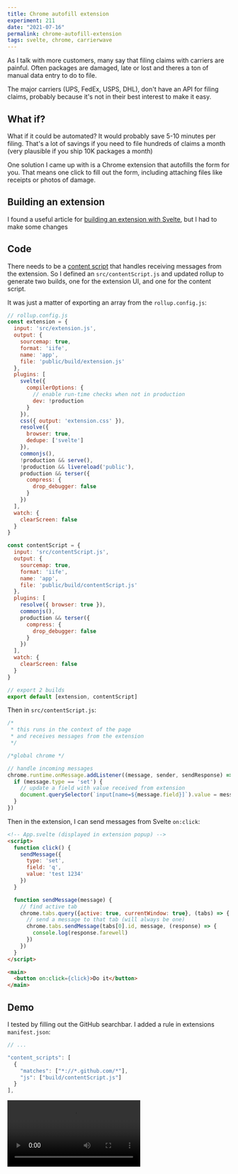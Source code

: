 ```yaml
---
title: Chrome autofill extension
experiment: 211
date: "2021-07-16"
permalink: chrome-autofill-extension
tags: svelte, chrome, carrierwave
---
```


As I talk with more customers, many say that filing claims with carriers are painful. Often packages are damaged, late or lost and theres a ton of manual data entry to do to file.

The major carriers (UPS, FedEx, USPS, DHL), don't have an API for filing claims, probably because it's not in their best interest to make it easy.


## What if?

What if it could be automated? It would probably save 5-10 minutes per filing. That's a lot of savings if you need to file hundreds of claims a month (very plausible if you ship 10K packages a month)

One solution I came up with is a Chrome extension that autofills the form for you. That means one click to fill out the form, including attaching files like receipts or photos of damage.

## Building an extension

I found a useful article for [building an extension with Svelte](https://maurogarcia.dev/maurogarcia.dev/posts/how-to-build-your-next-chrome-extension-with-svelte/), but I had to make some changes

## Code

There needs to be a [content script](https://developer.chrome.com/docs/extensions/mv3/content_scripts/) that handles receiving messages from the extension. So I defined an `src/contentScript.js` and updated rollup to generate two builds, one for the extension UI, and one for the content script.

It was just a matter of exporting an array from the `rollup.config.js`:

```javascript
// rollup.config.js
const extension = {
  input: 'src/extension.js',
  output: {
    sourcemap: true,
    format: 'iife',
    name: 'app',
    file: 'public/build/extension.js'
  },
  plugins: [
    svelte({
      compilerOptions: {
        // enable run-time checks when not in production
        dev: !production
      }
    }),
    css({ output: 'extension.css' }),
    resolve({
      browser: true,
      dedupe: ['svelte']
    }),
    commonjs(),
    !production && serve(),
    !production && livereload('public'),
    production && terser({
      compress: {
        drop_debugger: false
      }
    })
  ],
  watch: {
    clearScreen: false
  }
}

const contentScript = {
  input: 'src/contentScript.js',
  output: {
    sourcemap: true,
    format: 'iife',
    name: 'app',
    file: 'public/build/contentScript.js'
  },
  plugins: [
    resolve({ browser: true }),
    commonjs(),
    production && terser({
      compress: {
        drop_debugger: false
      }
    })
  ],
  watch: {
    clearScreen: false
  }
}

// export 2 builds
export default [extension, contentScript]
```

Then in `src/contentScript.js`:

```javascript
/*
 * this runs in the context of the page
 * and receives messages from the extension
 */

/*global chrome */

// handle incoming messages
chrome.runtime.onMessage.addListener((message, sender, sendResponse) => {
  if (message.type == 'set') {
    // update a field with value received from extension 
    document.querySelector(`input[name=${message.field}]`).value = message.value
  }
})
```

Then in the extension, I can send messages from Svelte `on:click`:

```html
<!-- App.svelte (displayed in extension popup) -->
<script>
  function click() {
    sendMessage({
      type: 'set',
      field: 'q',
      value: 'test 1234'
    })
  }

  function sendMessage(message) {
    // find active tab
    chrome.tabs.query({active: true, currentWindow: true}, (tabs) => {
      // send a message to that tab (will always be one)
      chrome.tabs.sendMessage(tabs[0].id, message, (response) => {
        console.log(response.farewell)
      })
    })
  }
</script>

<main>
  <button on:click={click}>Do it</button>
</main>
```

## Demo

I tested by filling out the GitHub searchbar. I added a rule in extensions `manifest.json`:

```js
// ...

"content_scripts": [
  {
    "matches": ["*://*.github.com/*"],
    "js": ["build/contentScript.js"]
  }
],

```

<video controls src="https://res.cloudinary.com/dzwnkx0mk/video/upload/v1626421782/1000experiments.dev/chrome-autofill-extension_fsnff6.mp4"/>

## Notes

- It will need more experiments:
  - A UI that shows a list of tracking number ready for claims
  - Support filling in different types of fields: text, select, currenct, file field (PDF, PNG etc..)
  - Detect if on UPS/USPS/FedEx/DHL website
  - Starting process should ensure user is logged in to carrier site, or instruct them to.
  - Create a compelling video demo to be shared with prospects to ensure idea is viable
  - Filling a batch, ie looping thru the screens until all claims are filed
